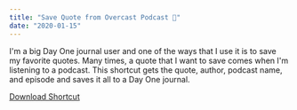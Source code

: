 ```yaml
---
title: "Save Quote from Overcast Podcast 📱"
date: "2020-01-15"
---
```


I'm a big Day One journal user and one of the ways that I use it is to save my favorite quotes. Many times, a quote that I want to save comes when I'm listening to a podcast. This shortcut gets the quote, author, podcast name, and episode and saves it all to a Day One journal.

[Download Shortcut](https://www.icloud.com/shortcuts/de8dd62595ea4ffcb721ff168fadd626)
